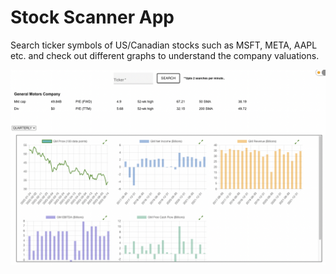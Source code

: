 # Stock Scanner App

Search ticker symbols of US/Canadian stocks such as MSFT, META, AAPL etc. and check out different graphs to understand the company valuations.

![Screenshot](src/images/stock-scanner.png)